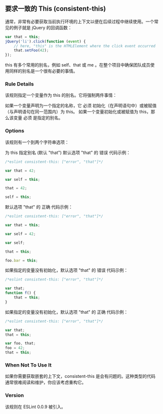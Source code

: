 ## 要求一致的 This (consistent-this)

通常，非常有必要获取当前执行环境的上下文以便在后续过程中继续使用。一个常见的例子就是 jQuery 的回调函数：
```js
var that = this;
jQuery('li').click(function (event) {
    // here, "this" is the HTMLElement where the click event occurred
    that.setFoo(42);
});
```

this 有多个常用的别名，例如 self、that 或 me 。在整个项目中确保团队成员使用同样的别名是一个很有必要的事情。

### Rule Details
该规则指定一个变量作为 this 的别名。它将强制两件事情：

如果一个变量声明为一个指定的名称，它 必须 初始化（在声明语句中）或被赋值（与声明语句在同一范围内）为 this。
如果一个变量初始化或被赋值为 this，那么该变量 必须 是指定的别名。

### Options
该规则有一个到两个字符串选项：

为 this 指定别名 (默认 "that")
默认选项 "that" 的 错误 代码示例：
```js
/*eslint consistent-this: ["error", "that"]*/

var that = 42;

var self = this;

that = 42;

self = this;
```

默认选项 "that" 的 正确 代码示例：
```js
/*eslint consistent-this: ["error", "that"]*/

var that = this;

var self = 42;

var self;

that = this;

foo.bar = this;
```

如果指定的变量没有初始化，默认选项 "that" 的 错误 代码示例：
```js
/*eslint consistent-this: ["error", "that"]*/

var that;
function f() {
    that = this;
}
```

如果指定的变量没有初始化，默认选项 "that" 的 正确 代码示例：
```js
/*eslint consistent-this: ["error", "that"]*/

var that;
that = this;

var foo, that;
foo = 42;
that = this;
```

### When Not To Use It
如果你需要获取嵌套的上下文，consistent-this 是会有问题的。这种类型的代码通常很难阅读和维护，你应该考虑重构它。

### Version
该规则在 ESLint 0.0.9 被引入。
